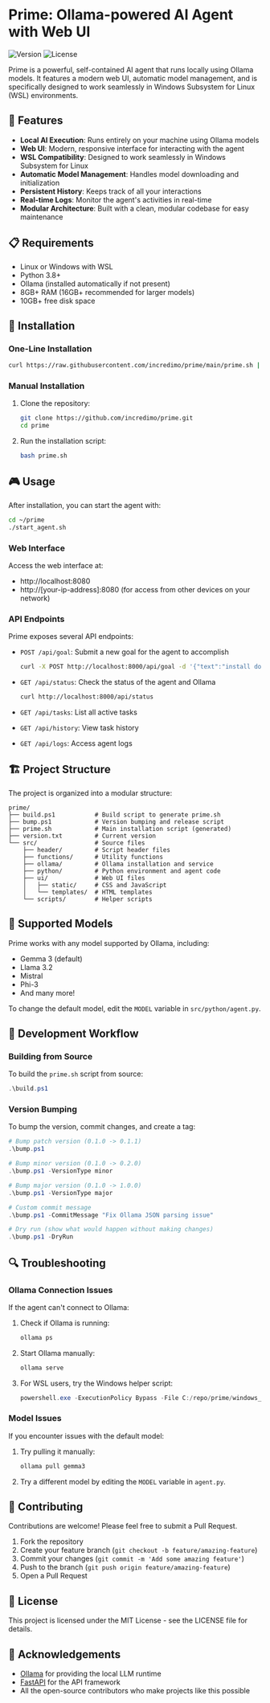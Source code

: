 # Prime:  Ollama-powered AI Agent with Web UI

![Version](https://img.shields.io/badge/version-0.1.0-blue)
![License](https://img.shields.io/badge/license-MIT-green)

Prime is a powerful, self-contained AI agent that runs locally using Ollama models. It features a modern web UI, automatic model management, and is specifically designed to work seamlessly in Windows Subsystem for Linux (WSL) environments.

## 🚀 Features

- **Local AI Execution**: Runs entirely on your machine using Ollama models
- **Web UI**: Modern, responsive interface for interacting with the agent
- **WSL Compatibility**: Designed to work seamlessly in Windows Subsystem for Linux
- **Automatic Model Management**: Handles model downloading and initialization
- **Persistent History**: Keeps track of all your interactions
- **Real-time Logs**: Monitor the agent's activities in real-time
- **Modular Architecture**: Built with a clean, modular codebase for easy maintenance

## 📋 Requirements

- Linux or Windows with WSL
- Python 3.8+
- Ollama (installed automatically if not present)
- 8GB+ RAM (16GB+ recommended for larger models)
- 10GB+ free disk space

## 🔧 Installation

### One-Line Installation

```bash
curl https://raw.githubusercontent.com/incredimo/prime/main/prime.sh | bash
```

### Manual Installation

1. Clone the repository:
   ```bash
   git clone https://github.com/incredimo/prime.git
   cd prime
   ```

2. Run the installation script:
   ```bash
   bash prime.sh
   ```

## 🎮 Usage

After installation, you can start the agent with:

```bash
cd ~/prime
./start_agent.sh
```

### Web Interface

Access the web interface at:
- http://localhost:8080
- http://[your-ip-address]:8080 (for access from other devices on your network)

### API Endpoints

Prime exposes several API endpoints:

- `POST /api/goal`: Submit a new goal for the agent to accomplish
  ```bash
  curl -X POST http://localhost:8000/api/goal -d '{"text":"install docker"}' -H 'Content-Type: application/json'
  ```

- `GET /api/status`: Check the status of the agent and Ollama
  ```bash
  curl http://localhost:8000/api/status
  ```

- `GET /api/tasks`: List all active tasks
- `GET /api/history`: View task history
- `GET /api/logs`: Access agent logs

## 🏗️ Project Structure

The project is organized into a modular structure:

```
prime/
├── build.ps1           # Build script to generate prime.sh
├── bump.ps1            # Version bumping and release script
├── prime.sh            # Main installation script (generated)
├── version.txt         # Current version
└── src/                # Source files
    ├── header/         # Script header files
    ├── functions/      # Utility functions
    ├── ollama/         # Ollama installation and service
    ├── python/         # Python environment and agent code
    ├── ui/             # Web UI files
    │   ├── static/     # CSS and JavaScript
    │   └── templates/  # HTML templates
    └── scripts/        # Helper scripts
```

## 🧠 Supported Models

Prime works with any model supported by Ollama, including:

- Gemma 3 (default)
- Llama 3.2
- Mistral
- Phi-3
- And many more!

To change the default model, edit the `MODEL` variable in `src/python/agent.py`.

## 🔄 Development Workflow

### Building from Source

To build the `prime.sh` script from source:

```powershell
.\build.ps1
```

### Version Bumping

To bump the version, commit changes, and create a tag:

```powershell
# Bump patch version (0.1.0 -> 0.1.1)
.\bump.ps1

# Bump minor version (0.1.0 -> 0.2.0)
.\bump.ps1 -VersionType minor

# Bump major version (0.1.0 -> 1.0.0)
.\bump.ps1 -VersionType major

# Custom commit message
.\bump.ps1 -CommitMessage "Fix Ollama JSON parsing issue"

# Dry run (show what would happen without making changes)
.\bump.ps1 -DryRun
```

## 🔍 Troubleshooting

### Ollama Connection Issues

If the agent can't connect to Ollama:

1. Check if Ollama is running:
   ```bash
   ollama ps
   ```

2. Start Ollama manually:
   ```bash
   ollama serve
   ```

3. For WSL users, try the Windows helper script:
   ```powershell
   powershell.exe -ExecutionPolicy Bypass -File C:/repo/prime/windows_ollama_helper.ps1
   ```

### Model Issues

If you encounter issues with the default model:

1. Try pulling it manually:
   ```bash
   ollama pull gemma3
   ```

2. Try a different model by editing the `MODEL` variable in `agent.py`.

## 🤝 Contributing

Contributions are welcome! Please feel free to submit a Pull Request.

1. Fork the repository
2. Create your feature branch (`git checkout -b feature/amazing-feature`)
3. Commit your changes (`git commit -m 'Add some amazing feature'`)
4. Push to the branch (`git push origin feature/amazing-feature`)
5. Open a Pull Request

## 📜 License

This project is licensed under the MIT License - see the LICENSE file for details.

## 🙏 Acknowledgements

- [Ollama](https://github.com/ollama/ollama) for providing the local LLM runtime
- [FastAPI](https://fastapi.tiangolo.com/) for the API framework
- All the open-source contributors who make projects like this possible
